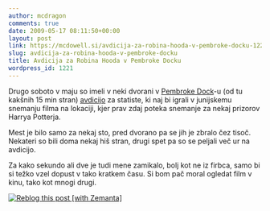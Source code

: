 ```yaml
---
author: mcdragon
comments: true
date: 2009-05-17 08:11:50+00:00
layout: post
link: https://mcdowell.si/avdicija-za-robina-hooda-v-pembroke-docku-1221.html
slug: avdicija-za-robina-hooda-v-pembroke-docku
title: Avdicija za Robina Hooda v Pembroke Docku
wordpress_id: 1221
---
```


Drugo soboto v maju so imeli v neki dvorani v [Pembroke Dock](http://en.wikipedia.org/wiki/Pembroke_Dock)-u (od tu kakšnih 15 min stran) [avdicijo](http://www.westerntelegraph.co.uk/search/4359799.Film_frenzy_as_Harry_Potter_stars_arrive_in_Pembrokeshire/) za statiste, ki naj bi igrali v junijskemu snemanju filma na lokaciji, kjer prav zdaj poteka snemanje za nekaj prizorov Harrya Potterja.

Mest je bilo samo za nekaj sto, pred dvorano pa se jih je zbralo čez tisoč. Nekateri so bili doma nekaj hiš stran, drugi spet pa so se peljali več ur na avdicijo.

Za kako sekundo ali dve je tudi mene zamikalo, bolj kot ne iz firbca, samo bi si težko vzel dopust v tako kratkem času. Si bom pač moral ogledat film v kinu, tako kot mnogi drugi.


[![Reblog this post [with Zemanta]](http://img.zemanta.com/reblog_e.png?x-id=f905c645-0da3-4322-b605-e4ad15735d91)](http://reblog.zemanta.com/zemified/f905c645-0da3-4322-b605-e4ad15735d91/)
